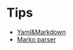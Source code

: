 # Tips
* [Yaml&Markdown](https://quire.getty.edu/documentation/fundamentals/)
* [Marko parser](https://markojs.com/)

